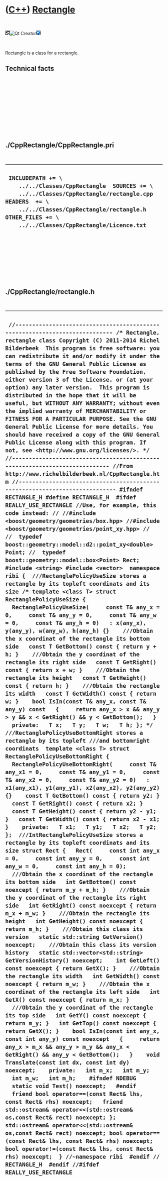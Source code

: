 
 

 

 

 

 

([C++](Cpp.md)) [Rectangle](CppRectangle.md)
==============================================

 

![STL](PicStl.png)![Qt
Creator](PicQtCreator.png)![Lubuntu](PicLubuntu.png)

 

[Rectangle](CppRectangle.md) is a [class](CppClass.md) for a
rectangle.

Technical facts
---------------

 

 

 

 

 

 

./CppRectangle/CppRectangle.pri
-------------------------------

 

  --------------------------------------------------------------------------------------------------------------------------------------------------------------------------------------------------------------------------------------
  ` INCLUDEPATH += \     ../../Classes/CppRectangle  SOURCES += \     ../../Classes/CppRectangle/rectangle.cpp  HEADERS  += \     ../../Classes/CppRectangle/rectangle.h  OTHER_FILES += \     ../../Classes/CppRectangle/Licence.txt`
  --------------------------------------------------------------------------------------------------------------------------------------------------------------------------------------------------------------------------------------

 

 

 

 

 

./CppRectangle/rectangle.h
--------------------------

 

  -------------------------------------------------------------------------------------------------------------------------------------------------------------------------------------------------------------------------------------------------------------------------------------------------------------------------------------------------------------------------------------------------------------------------------------------------------------------------------------------------------------------------------------------------------------------------------------------------------------------------------------------------------------------------------------------------------------------------------------------------------------------------------------------------------------------------------------------------------------------------------------------------------------------------------------------------------------------------------------------------------------------------------------------------------------------------------------------------------------------------------------------------------------------------------------------------------------------------------------------------------------------------------------------------------------------------------------------------------------------------------------------------------------------------------------------------------------------------------------------------------------------------------------------------------------------------------------------------------------------------------------------------------------------------------------------------------------------------------------------------------------------------------------------------------------------------------------------------------------------------------------------------------------------------------------------------------------------------------------------------------------------------------------------------------------------------------------------------------------------------------------------------------------------------------------------------------------------------------------------------------------------------------------------------------------------------------------------------------------------------------------------------------------------------------------------------------------------------------------------------------------------------------------------------------------------------------------------------------------------------------------------------------------------------------------------------------------------------------------------------------------------------------------------------------------------------------------------------------------------------------------------------------------------------------------------------------------------------------------------------------------------------------------------------------------------------------------------------------------------------------------------------------------------------------------------------------------------------------------------------------------------------------------------------------------------------------------------------------------------------------------------------------------------------------------------------------------------------------------------------------------------------------------------------------------------------------------------------------------------------------------------------------------------------------------------------------------------------------------------------------------------------------------------------------------------------------------------------------------------------------------------------------------------------------------------------------------------------------------------------------------------------------------------------------------------------------------------------------------------------------------------------------------------------------------------------------------------------------------------------------------------------------------------------------------------------------------------------------------------------------------------------------------------------------------------------------------------------------------------------------------------------------------------------------------------------------------------------------------------------------------------------------------------------------------------------------------------------------------------------------------------------------------------------------------------------------------------
  ` //--------------------------------------------------------------------------- /* Rectangle, rectangle class Copyright (C) 2011-2014 Richel Bilderbeek  This program is free software: you can redistribute it and/or modify it under the terms of the GNU General Public License as published by the Free Software Foundation, either version 3 of the License, or (at your option) any later version.  This program is distributed in the hope that it will be useful, but WITHOUT ANY WARRANTY; without even the implied warranty of MERCHANTABILITY or FITNESS FOR A PARTICULAR PURPOSE. See the GNU General Public License for more details. You should have received a copy of the GNU General Public License along with this program. If not, see <http://www.gnu.org/licenses/>. */ //--------------------------------------------------------------------------- //From http://www.richelbilderbeek.nl/CppRectangle.htm //--------------------------------------------------------------------------- #ifndef RECTANGLE_H #define RECTANGLE_H  #ifdef REALLY_USE_RECTANGLE //Use, for example, this code instead: // //#include <boost/geometry/geometries/box.hpp> //#include <boost/geometry/geometries/point_xy.hpp> // //  typedef boost::geometry::model::d2::point_xy<double> Point; //  typedef boost::geometry::model::box<Point> Rect;   #include <string> #include <vector>  namespace ribi {  ///RectanglePolicyUseSize stores a rectangle by its topleft coordinats and its size /* template <class T> struct RectanglePolicyUseSize {   RectanglePolicyUseSize(     const T& any_x = 0,     const T& any_y = 0,     const T& any_w = 0,     const T& any_h = 0)   : x(any_x), y(any_y), w(any_w), h(any_h) {}    ///Obtain the x coordinat of the rectangle its bottom side   const T GetBottom() const { return y + h; }    ///Obtain the y coordinat of the rectangle its right side   const T GetRight() const { return x + w; }    ///Obtain the rectangle its height   const T GetHeight() const { return h; }    ///Obtain the rectangle its width   const T GetWidth() const { return w; }    bool IsIn(const T& any_x, const T& any_y) const   {     return any_x > x && any_y > y && x < GetRight() && y < GetBottom();   }    private:   T x;   T y;   T w;   T h; }; */  ///RectanglePolicyUseBottomRight stores a rectangle by its topleft ///and bottomright coordinats  template <class T> struct RectanglePolicyUseBottomRight {   RectanglePolicyUseBottomRight(     const T& any_x1 = 0,     const T& any_y1 = 0,     const T& any_x2 = 0,     const T& any_y2 = 0)   : x1(any_x1), y1(any_y1), x2(any_x2), y2(any_y2) {}    const T GetBottom() const { return y2; }   const T GetRight() const { return x2; }   const T GetHeight() const { return y2 - y1; }   const T GetWidth() const { return x2 - x1; }    private:   T x1;   T y1;   T x2;   T y2; };  ///IntRectanglePolicyUseSize stores a rectangle by its topleft coordinats and its size struct Rect {   Rect(     const int any_x = 0,     const int any_y = 0,     const int any_w = 0,     const int any_h = 0);    ///Obtain the x coordinat of the rectangle its bottom side   int GetBottom() const noexcept { return m_y + m_h; }    ///Obtain the y coordinat of the rectangle its right side   int GetRight() const noexcept { return m_x + m_w; }    ///Obtain the rectangle its height   int GetHeight() const noexcept { return m_h; }    ///Obtain this class its version   static std::string GetVersion() noexcept;    ///Obtain this class its version history   static std::vector<std::string> GetVersionHistory() noexcept;    int GetLeft() const noexcept { return GetX(); }    ///Obtain the rectangle its width   int GetWidth() const noexcept { return m_w; }    ///Obtain the x coordinat of the rectangle its left side   int GetX() const noexcept { return m_x; }    ///Obtain the y coordinat of the rectangle its top side   int GetY() const noexcept { return m_y; }   int GetTop() const noexcept { return GetX(); }    bool IsIn(const int any_x, const int any_y) const noexcept   {     return any_x > m_x && any_y > m_y && any_x < GetRight() && any_y < GetBottom();   }    void Translate(const int dx, const int dy) noexcept;    private:   int m_x;   int m_y;   int m_w;   int m_h;    #ifndef NDEBUG   static void Test() noexcept;   #endif    friend bool operator==(const Rect& lhs, const Rect& rhs) noexcept;   friend std::ostream& operator<<(std::ostream& os,const Rect& rect) noexcept; };  std::ostream& operator<<(std::ostream& os,const Rect& rect) noexcept; bool operator==(const Rect& lhs, const Rect& rhs) noexcept; bool operator!=(const Rect& lhs, const Rect& rhs) noexcept;  } //~namespace ribi  #endif // RECTANGLE_H  #endif //#ifdef REALLY_USE_RECTANGLE`
  -------------------------------------------------------------------------------------------------------------------------------------------------------------------------------------------------------------------------------------------------------------------------------------------------------------------------------------------------------------------------------------------------------------------------------------------------------------------------------------------------------------------------------------------------------------------------------------------------------------------------------------------------------------------------------------------------------------------------------------------------------------------------------------------------------------------------------------------------------------------------------------------------------------------------------------------------------------------------------------------------------------------------------------------------------------------------------------------------------------------------------------------------------------------------------------------------------------------------------------------------------------------------------------------------------------------------------------------------------------------------------------------------------------------------------------------------------------------------------------------------------------------------------------------------------------------------------------------------------------------------------------------------------------------------------------------------------------------------------------------------------------------------------------------------------------------------------------------------------------------------------------------------------------------------------------------------------------------------------------------------------------------------------------------------------------------------------------------------------------------------------------------------------------------------------------------------------------------------------------------------------------------------------------------------------------------------------------------------------------------------------------------------------------------------------------------------------------------------------------------------------------------------------------------------------------------------------------------------------------------------------------------------------------------------------------------------------------------------------------------------------------------------------------------------------------------------------------------------------------------------------------------------------------------------------------------------------------------------------------------------------------------------------------------------------------------------------------------------------------------------------------------------------------------------------------------------------------------------------------------------------------------------------------------------------------------------------------------------------------------------------------------------------------------------------------------------------------------------------------------------------------------------------------------------------------------------------------------------------------------------------------------------------------------------------------------------------------------------------------------------------------------------------------------------------------------------------------------------------------------------------------------------------------------------------------------------------------------------------------------------------------------------------------------------------------------------------------------------------------------------------------------------------------------------------------------------------------------------------------------------------------------------------------------------------------------------------------------------------------------------------------------------------------------------------------------------------------------------------------------------------------------------------------------------------------------------------------------------------------------------------------------------------------------------------------------------------------------------------------------------------------------------------------------------------------------------------------------

 

 

 

 

 

./CppRectangle/rectangle.cpp
----------------------------

 

  ----------------------------------------------------------------------------------------------------------------------------------------------------------------------------------------------------------------------------------------------------------------------------------------------------------------------------------------------------------------------------------------------------------------------------------------------------------------------------------------------------------------------------------------------------------------------------------------------------------------------------------------------------------------------------------------------------------------------------------------------------------------------------------------------------------------------------------------------------------------------------------------------------------------------------------------------------------------------------------------------------------------------------------------------------------------------------------------------------------------------------------------------------------------------------------------------------------------------------------------------------------------------------------------------------------------------------------------------------------------------------------------------------------------------------------------------------------------------------------------------------------------------------------------------------------------------------------------------------------------------------------------------------------------------------------------------------------------------------------------------------------------------------------------------------------------------------------------------------------------------------------------------------------------------------------------------------------------------------------------------------------------------------------------------------------------------------------------------------------------------------------------------------------------------------------------------------------------------------------------------------------------------------------------------------------------------------------------------------------------------------------------------------------------------------------------------------------------------------------------------------------------------------------------------------------------------------------------------------------------------------------------------------------------------------
  ` //--------------------------------------------------------------------------- /* Rectangle, rectangle class Copyright (C) 2011-2014 Richel Bilderbeek  This program is free software: you can redistribute it and/or modify it under the terms of the GNU General Public License as published by the Free Software Foundation, either version 3 of the License, or (at your option) any later version.  This program is distributed in the hope that it will be useful, but WITHOUT ANY WARRANTY; without even the implied warranty of MERCHANTABILITY or FITNESS FOR A PARTICULAR PURPOSE. See the GNU General Public License for more details. You should have received a copy of the GNU General Public License along with this program. If not, see <http://www.gnu.org/licenses/>. */ //--------------------------------------------------------------------------- //From http://www.richelbilderbeek.nl/CppRectangle.htm //--------------------------------------------------------------------------- #ifdef REALLY_USE_RECTANGLE  #include "rectangle.h"  #include <iostream> #include <stdexcept>  #include "trace.h"  ribi::Rect::Rect(     const int any_x,     const int any_y,     const int any_w,     const int any_h)   : m_x(any_x),     m_y(any_y),     m_w(any_w),     m_h(any_h) {   if (any_w < 0.0) throw std::logic_error("Cannot create Rect with negative width");   if (any_h < 0.0) throw std::logic_error("Cannot create Rect with negative height"); }  std::string ribi::Rect::GetVersion() noexcept {   return "1.0"; }  std::vector<std::string> ribi::Rect::GetVersionHistory() noexcept {   return {     "2011-08-20: Version 1.0: initial version"   }; }  #ifndef NDEBUG void ribi::Rect::Test() noexcept {   {     static bool is_tested{false};     if (is_tested) return;     is_tested = true;   }   const TestTimer test_timer(__func__,__FILE__,1.0); } #endif  void ribi::Rect::Translate(const int dx, const int dy) noexcept {   this->m_x += dx;   this->m_y += dy; }  std::ostream& ribi::operator<<(std::ostream& os,const Rect& rect) noexcept {   os     << "<Rect>"     << "<x>"       << rect.m_x     << "</x>"     << "<y>"       << rect.m_y     << "</y>"     << "<w>"       << rect.m_w     << "</w>"     << "<h>"       << rect.m_h     << "</h>"     << "</Rect>";   return os; }  bool ribi::operator==(const Rect& lhs, const Rect& rhs) noexcept {   return        lhs.m_x == rhs.m_x     && lhs.m_y == rhs.m_y     && lhs.m_w == rhs.m_w     && lhs.m_h == rhs.m_h; }  bool ribi::operator!=(const Rect& lhs, const Rect& rhs) noexcept {   return !(lhs==rhs); }   #endif //#ifdef REALLY_USE_RECTANGLE`
  ----------------------------------------------------------------------------------------------------------------------------------------------------------------------------------------------------------------------------------------------------------------------------------------------------------------------------------------------------------------------------------------------------------------------------------------------------------------------------------------------------------------------------------------------------------------------------------------------------------------------------------------------------------------------------------------------------------------------------------------------------------------------------------------------------------------------------------------------------------------------------------------------------------------------------------------------------------------------------------------------------------------------------------------------------------------------------------------------------------------------------------------------------------------------------------------------------------------------------------------------------------------------------------------------------------------------------------------------------------------------------------------------------------------------------------------------------------------------------------------------------------------------------------------------------------------------------------------------------------------------------------------------------------------------------------------------------------------------------------------------------------------------------------------------------------------------------------------------------------------------------------------------------------------------------------------------------------------------------------------------------------------------------------------------------------------------------------------------------------------------------------------------------------------------------------------------------------------------------------------------------------------------------------------------------------------------------------------------------------------------------------------------------------------------------------------------------------------------------------------------------------------------------------------------------------------------------------------------------------------------------------------------------------------------------

 

 

 

 

 

 

This page has been created by the [tool](Tools.md)
[CodeToHtml](ToolCodeToHtml.md)
